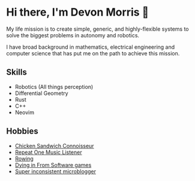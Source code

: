 # Hi there, I'm Devon Morris 👋
My life mission is to create simple, generic, and highly-flexible systems to solve the biggest problems in autonomy and robotics.

I have broad background in mathematics, electrical engineering and computer science that has put me on the path to achieve this mission.

## Skills
* Robotics (All things perception)
* Differential Geometry
* Rust
* C++
* Neovim

## Hobbies
* [Chicken Sandwich Connoisseur](https://github.com/DevonMorris/chicken_sando)
* [Repeat One Music Listener](https://github.com/DevonMorris/repeat_one)
* [Rowing](https://log.concept2.com/profile/1546802)
* [Dying in From Software games](https://www.youtube.com/watch?v=ltxMZgAyIBA)
* [Super inconsistent microblogger](https://devonmorris.dev/posts)
